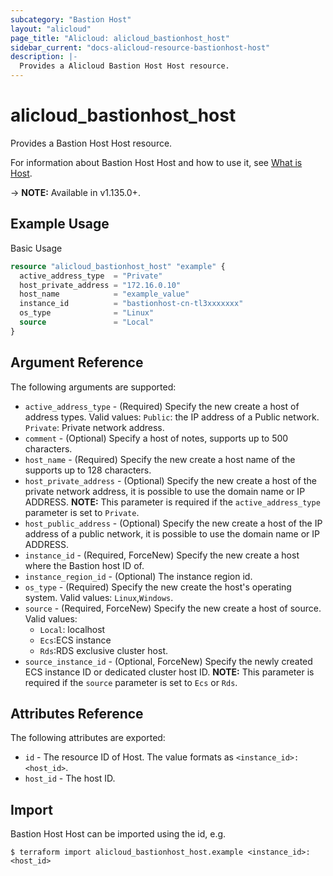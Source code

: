 ```yaml
---
subcategory: "Bastion Host"
layout: "alicloud"
page_title: "Alicloud: alicloud_bastionhost_host"
sidebar_current: "docs-alicloud-resource-bastionhost-host"
description: |-
  Provides a Alicloud Bastion Host Host resource.
---
```


# alicloud\_bastionhost\_host

Provides a Bastion Host Host resource.

For information about Bastion Host Host and how to use it, see [What is Host](https://www.alibabacloud.com/help/en/doc-detail/201330.htm).

-> **NOTE:** Available in v1.135.0+.

## Example Usage

Basic Usage

```terraform
resource "alicloud_bastionhost_host" "example" {
  active_address_type  = "Private"
  host_private_address = "172.16.0.10"
  host_name            = "example_value"
  instance_id          = "bastionhost-cn-tl3xxxxxxx"
  os_type              = "Linux"
  source               = "Local"
}

```

## Argument Reference

The following arguments are supported:

* `active_address_type` - (Required) Specify the new create a host of address types. Valid values: `Public`: the IP address of a Public network. `Private`: Private network address.
* `comment` - (Optional) Specify a host of notes, supports up to 500 characters.
* `host_name` - (Required) Specify the new create a host name of the supports up to 128 characters.
* `host_private_address` - (Optional) Specify the new create a host of the private network address, it is possible to use the domain name or IP ADDRESS. **NOTE:**  This parameter is required if the `active_address_type` parameter is set to `Private`.
* `host_public_address` - (Optional) Specify the new create a host of the IP address of a public network, it is possible to use the domain name or IP ADDRESS.
* `instance_id` - (Required, ForceNew) Specify the new create a host where the Bastion host ID of.
* `instance_region_id` - (Optional) The instance region id.
* `os_type` - (Required) Specify the new create the host's operating system. Valid values: `Linux`,`Windows`.
* `source` - (Required, ForceNew) Specify the new create a host of source. Valid values: 
  * `Local`: localhost 
  * `Ecs`:ECS instance 
  * `Rds`:RDS exclusive cluster host.
* `source_instance_id` - (Optional, ForceNew) Specify the newly created ECS instance ID or dedicated cluster host ID. **NOTE:** This parameter is required if the `source` parameter is set to `Ecs` or `Rds`.

## Attributes Reference

The following attributes are exported:

* `id` - The resource ID of Host. The value formats as `<instance_id>:<host_id>`.
* `host_id` - The host ID.

## Import

Bastion Host Host can be imported using the id, e.g.

```
$ terraform import alicloud_bastionhost_host.example <instance_id>:<host_id>
```
